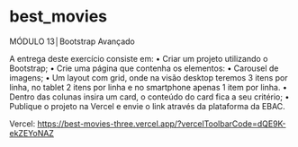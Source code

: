 # best_movies

MÓDULO 13│Bootstrap Avançado

A entrega deste exercício
consiste em:
• Criar um projeto utilizando o Bootstrap;
• Crie uma página que contenha os elementos:
• Carousel de imagens;
• Um layout com grid, onde na visão desktop
teremos 3 itens por linha, no tablet 2 itens por linha
e no smartphone apenas 1 item por linha.
• Dentro das colunas insira um card, o conteúdo do card
fica a seu critério;
• Publique o projeto na Vercel e envie o link através da
plataforma da EBAC.

Vercel: https://best-movies-three.vercel.app/?vercelToolbarCode=dQE9K-ekZEYoNAZ
